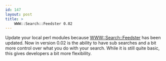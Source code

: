 ```yaml
---
id: 147
layout: post
title: >
    WWW::Search::Feedster 0.02
---
```


Update your local perl modules because <a href="http://search.cpan.org/~sock/WWW-Search-Feedster/">WWW::Search::Feedster</a> has been updated. Now in version 0.02 is the ability to have sub searches and a bit more control over what you do with your search. While it is still quite basic, this gives developers a bit more flexibility.
